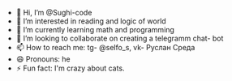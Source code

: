 - 👋 Hi, I’m @Sughi-code
- 👀 I’m interested in reading and logic of world
- 🌱 I’m currently learning math and programming
- 💞️ I’m looking to collaborate on creating a telegramm chat- bot
- 📫 How to reach me: tg- @selfo_s, vk- Руслан Среда
- 😄 Pronouns: he
- ⚡ Fun fact: I'm crazy about cats.

<!---
Sughi-code/Sughi-code is a ✨ special ✨ repository because its `README.md` (this file) appears on your GitHub profile.
You can click the Preview link to take a look at your changes.
--->
